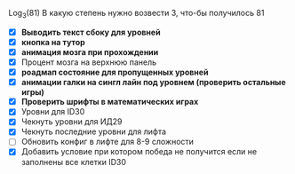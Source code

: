 Log<sub>3</sub>(81)
В какую степень нужно возвести 3, что-бы получилось 81

- [x] **Выводить текст сбоку для уровней**
- [x] **кнопка на тутор**
- [x] **анимация мозга при прохождении**
- [x] Процент мозга на верхнюю панель
- [x] **роадмап состояние для пропущенных уровней**
- [x] **анимации галки на сингл лайн под уровнем (проверить остальные игры)**
- [x] **Проверить шрифты в математических играх**
- [x] Уровни для ID30
- [x] Чекнуть уровни для ИД29
- [x] Чекнуть последние уровни для лифта
- [ ] Обновить конфиг в лифте для 8-9 сложности
- [x] Добавить условие при котором победа не получится если не заполнены все клетки ID30